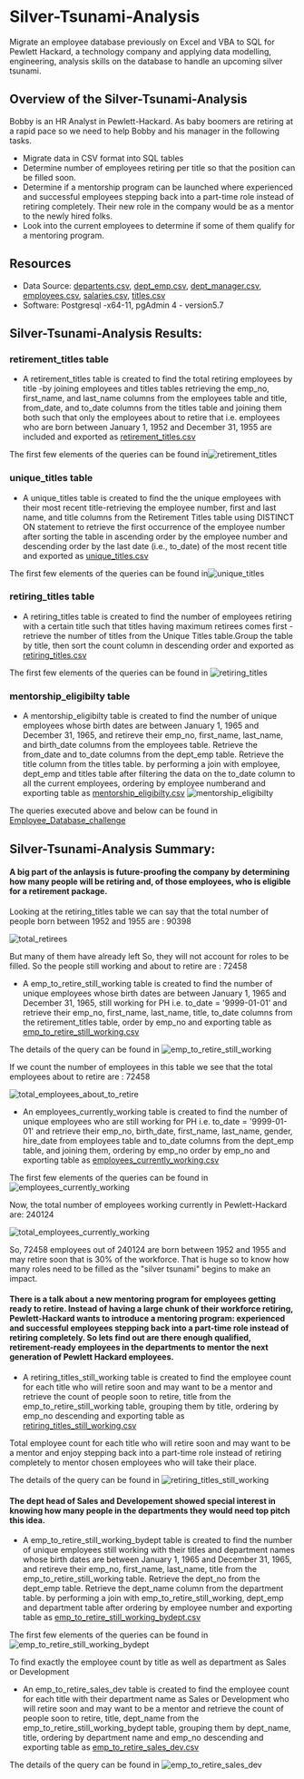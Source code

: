 # Silver-Tsunami-Analysis
Migrate an employee database previously on Excel and VBA to SQL for Pewlett Hackard, a technology company and applying data  modelling, engineering, analysis skills on the database to handle an upcoming silver tsunami.

## Overview of the Silver-Tsunami-Analysis
Bobby is an HR Analyst in Pewlett-Hackard. As baby boomers are retiring at a rapid pace so we need to help Bobby and his manager in the following tasks.
* Migrate data in CSV format into SQL tables
* Determine number of employees retiring per title so that the position can be filled soon.
* Determine if a mentorship program can be launched where experienced and successful employees stepping back into a part-time role instead of retiring completely. Their new role in the company would be as a mentor to the newly hired folks. 
* Look into the current employees to determine if some of them qualify for a mentoring program.

## Resources
* Data Source: [departents.csv](https://github.com/sucharita1/Pewlett-Hackard-Analysis/blob/d9058c288f1e4e441e1b0147c8bf9894291c553e/Data/departments.csv), [dept_emp.csv](https://github.com/sucharita1/Pewlett-Hackard-Analysis/blob/d9058c288f1e4e441e1b0147c8bf9894291c553e/Data/dept_emp.csv), [dept_manager.csv](https://github.com/sucharita1/Pewlett-Hackard-Analysis/blob/d9058c288f1e4e441e1b0147c8bf9894291c553e/Data/dept_manager.csv), [employees.csv](https://github.com/sucharita1/Pewlett-Hackard-Analysis/blob/d9058c288f1e4e441e1b0147c8bf9894291c553e/Data/employees.csv), [salaries.csv](https://github.com/sucharita1/Pewlett-Hackard-Analysis/blob/d9058c288f1e4e441e1b0147c8bf9894291c553e/Data/salaries.csv), [titles.csv](https://github.com/sucharita1/Pewlett-Hackard-Analysis/blob/d9058c288f1e4e441e1b0147c8bf9894291c553e/Data/titles.csv)
* Software: Postgresql -x64-11, pgAdmin 4 - version5.7

## Silver-Tsunami-Analysis Results:
### retirement_titles table 
* A retirement_titles table is created to find the total retiring employees by title -by joining employees and titles tables retrieving  the emp_no, first_name, and last_name columns from the employees table and title, from_date, and to_date columns from the titles table and joining them both such that only the employees about to retire that i.e. employees who are born between January 1, 1952 and December 31, 1955 are included and exported as [retirement_titles.csv](https://github.com/sucharita1/Pewlett-Hackard-Analysis/blob/d9058c288f1e4e441e1b0147c8bf9894291c553e/Data/retirement_titles.csv)

The first few elements of the queries can be found in![retirement_titles](https://github.com/sucharita1/Pewlett-Hackard-Analysis/blob/d9058c288f1e4e441e1b0147c8bf9894291c553e/Data/retirement_titles.png?raw=true)

### unique_titles table 
* A unique_titles table is created to find the the unique employees with their most recent title-retrieving the employee number, first and last name, and title columns from the Retirement Titles table using  DISTINCT ON statement to retrieve the first occurrence of the employee number after sorting the table in ascending  order by the employee number and descending order by the last date (i.e., to_date) of the most recent title and exported as [unique_titles.csv](https://github.com/sucharita1/Pewlett-Hackard-Analysis/blob/d9058c288f1e4e441e1b0147c8bf9894291c553e/Data/unique_titles.csv) 

The first few elements of the queries can be found in![unique_titles](https://github.com/sucharita1/Pewlett-Hackard-Analysis/blob/d9058c288f1e4e441e1b0147c8bf9894291c553e/Data/unique_titles.png?raw=true)

### retiring_titles table
* A retiring_titles table is created to find the number of employees retiring with a certain title such that titles having maximum retirees comes first - retrieve the number of titles from the Unique Titles table.Group the table by title, then sort the count column in descending order and exported as [retiring_titles.csv](https://github.com/sucharita1/Pewlett-Hackard-Analysis/blob/d9058c288f1e4e441e1b0147c8bf9894291c553e/Data/retiring_titles.csv)

The first few elements of the queries can be found in 
![retiring_titles](https://github.com/sucharita1/Pewlett-Hackard-Analysis/blob/d9058c288f1e4e441e1b0147c8bf9894291c553e/Data/retiring_titles.png?raw=true)

### mentorship_eligibilty table
* A mentorship_eligibilty table is created to find the number of unique employees whose birth dates are between January 1, 1965 and December 31, 1965, and retireve their emp_no, first_name, last_name, and birth_date columns from the employees table. Retrieve the from_date and to_date columns from the dept_emp table. Retrieve the title column from the titles table.
by performing a join with employee, dept_emp and titles table after filtering the data on the to_date column to all the current employees, ordering by employee numberand and exporting table as [mentorship_eligibilty.csv](https://github.com/sucharita1/Pewlett-Hackard-Analysis/blob/d9058c288f1e4e441e1b0147c8bf9894291c553e/Data/mentorship_eligibility.csv) 
![mentorship_eligibilty](https://github.com/sucharita1/Pewlett-Hackard-Analysis/blob/d9058c288f1e4e441e1b0147c8bf9894291c553e/Data/mentorship_eligibilty.png?raw=true)

The queries executed above and below can be found in [Employee_Database_challenge](https://github.com/sucharita1/Pewlett-Hackard-Analysis/blob/d9058c288f1e4e441e1b0147c8bf9894291c553e/Queries/Employee_Database_challenge.sql)

## Silver-Tsunami-Analysis Summary:
#### A big part of the anlaysis is future-proofing the company by determining how many people will be retiring and, of those employees, who is eligible for a retirement package. 

Looking at the retiring_titles table we can say that the total number of people born between 1952 and 1955 are : 90398 

![total_retirees](https://github.com/sucharita1/Pewlett-Hackard-Analysis/blob/d9058c288f1e4e441e1b0147c8bf9894291c553e/Data/total_retirees.png?raw=true)

But many of them have already left So, they will not account for roles to be filled. So the people still working and about to retire are : 72458

* A emp_to_retire_still_working table is created to find the number of unique employees whose birth dates are between January 1, 1965 and December 31, 1965, still working for PH i.e. to_date = '9999-01-01' and retrieve their emp_no, first_name, last_name, title, to_date columns from the retirement_titles table, order by emp_no and exporting table as [emp_to_retire_still_working.csv](https://github.com/sucharita1/Pewlett-Hackard-Analysis/blob/d9058c288f1e4e441e1b0147c8bf9894291c553e/Data/emp_to_retire_still_working.csv) 

The details of the query can be found in ![emp_to_retire_still_working](https://github.com/sucharita1/Pewlett-Hackard-Analysis/blob/d9058c288f1e4e441e1b0147c8bf9894291c553e/Data/emp_to_retire_still_working.png?raw=true)

If we count the number of employees in this table we see that the total employees about to retire are : 72458

![total_employees_about_to_retire](https://github.com/sucharita1/Pewlett-Hackard-Analysis/blob/d9058c288f1e4e441e1b0147c8bf9894291c553e/Data/total_employees_about_to_retire.png?raw=true)


* An employees_currently_working table is created to find the number of unique employees who are still working for PH i.e. to_date = '9999-01-01' and retrieve their emp_no, birth_date, first_name, last_name, gender, hire_date from employees table and to_date columns from the dept_emp table, and joining them, ordering by emp_no order by emp_no and exporting table as [employees_currently_working.csv](https://github.com/sucharita1/Pewlett-Hackard-Analysis/blob/d9058c288f1e4e441e1b0147c8bf9894291c553e/Data/employees_currently_working.csv) 

The first few elements of the queries can be found in ![employees_currently_working](https://github.com/sucharita1/Pewlett-Hackard-Analysis/blob/d9058c288f1e4e441e1b0147c8bf9894291c553e/Data/employees_currently_working.png?raw=true)

Now, the total number of employees working currently in Pewlett-Hackard are: 240124

![total_employees_currently_working](https://github.com/sucharita1/Pewlett-Hackard-Analysis/blob/d9058c288f1e4e441e1b0147c8bf9894291c553e/Data/total_employees_currently_working.png?raw=true)


So, 72458 employees out of 240124 are born between 1952 and 1955 and may retire soon that is 30% of the workforce. That is huge so to know how many roles need to be filled as the "silver tsunami" begins to make an impact. 

#### There is a talk about  a new mentoring program for employees getting ready to retire.  Instead of having a large chunk of their workforce retiring, Pewlett-Hackard wants to introduce a mentoring program: experienced and successful employees stepping back into a part-time role instead of retiring completely. So lets find out are there enough qualified, retirement-ready employees in the departments to mentor the next generation of Pewlett Hackard employees.

* A retiring_titles_still_working table is created to find the  employee count for each title who will retire soon and may want to be a mentor and retrieve the count of people soon to retire, title from the emp_to_retire_still_working table, grouping them by title, ordering by emp_no descending and exporting table as [retiring_titles_still_working.csv](https://github.com/sucharita1/Pewlett-Hackard-Analysis/blob/d9058c288f1e4e441e1b0147c8bf9894291c553e/Data/retiring_titles_still_working.csv) 

Total employee count for each title who will retire soon and may want to be a mentor and enjoy stepping back into a part-time role instead of retiring completely to mentor chosen employees who will take their place.

The details of the query can be found in ![retiring_titles_still_working](https://github.com/sucharita1/Pewlett-Hackard-Analysis/blob/d9058c288f1e4e441e1b0147c8bf9894291c553e/Data/retiring_titles_still_working.png?raw=true)

#### The dept head of Sales and Developement showed special interest in knowing how many people in the departments they would need top pitch this idea.

* A emp_to_retire_still_working_bydept table is created to find the number of unique employees still working  with their titles and department names whose birth dates are between January 1, 1965 and December 31, 1965, and retireve their emp_no, first_name, last_name, title from the emp_to_retire_still_working table. Retrieve the dept_no from the dept_emp table. Retrieve the dept_name column from the department table.
by performing a join with emp_to_retire_still_working, dept_emp and department table after ordering by employee number and exporting table as [emp_to_retire_still_working_bydept.csv](https://github.com/sucharita1/Pewlett-Hackard-Analysis/blob/d9058c288f1e4e441e1b0147c8bf9894291c553e/Data/emp_to_retire_still_working_bydept.csv) 

The first few elements of the queries can be found in ![emp_to_retire_still_working_bydept](https://github.com/sucharita1/Pewlett-Hackard-Analysis/blob/d9058c288f1e4e441e1b0147c8bf9894291c553e/Data/emp_to_retire_still_working_bydept.png?raw=true)

To find exactly the employee count by title as well as department as Sales or Development
* An emp_to_retire_sales_dev table is created to find the  employee count for each title with their department name as Sales or Development who will retire soon and may want to be a mentor and retrieve the count of people soon to retire, title, dept_name from the emp_to_retire_still_working_bydept table, grouping them by dept_name, title, ordering by department name and emp_no descending and exporting table as [emp_to_retire_sales_dev.csv](https://github.com/sucharita1/Pewlett-Hackard-Analysis/blob/d9058c288f1e4e441e1b0147c8bf9894291c553e/Data/emp_to_retire_sales_dev.csv) 


The details of the query can be found in ![emp_to_retire_sales_dev](https://github.com/sucharita1/Pewlett-Hackard-Analysis/blob/d9058c288f1e4e441e1b0147c8bf9894291c553e/Data/emp_to_retire_sales_dev.png?raw=true)







